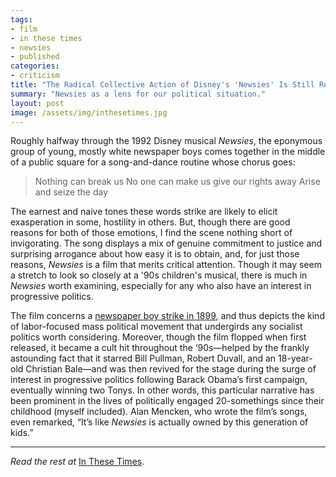 ```yaml
---
tags:
- film
- in these times
- newsies
- published
categories:
- criticism
title: "The Radical Collective Action of Disney's 'Newsies' Is Still Relevant Today"
summary: "Newsies as a lens for our political situation."
layout: post
image: /assets/img/inthesetimes.jpg
---
```

Roughly halfway through the 1992 Disney musical _Newsies_, the eponymous group of young, mostly white newspaper boys comes together in the middle of a public square for a song-and-dance routine whose chorus goes:

<blockquote>Nothing can break us
No one can make us give our rights away
Arise and seize the day</blockquote>

The earnest and naive tones these words strike are likely to elicit exasperation in some, hostility in others. But, though there are good reasons for both of those emotions, I find the scene nothing short of invigorating. The song displays a mix of genuine commitment to justice and surprising arrogance about how easy it is to obtain, and, for just those reasons, _Newsies_ is a film that merits critical attention. Though it may seem a stretch to look so closely at a '90s children's musical, there is much in _Newsies_ worth examining, especially for any who also have an interest in progressive politics.

The film concerns a [newspaper boy strike in 1899](https://en.wikipedia.org/wiki/Newsboys%27_strike_of_1899), and thus depicts the kind of labor-focused mass political movement that undergirds any socialist politics worth considering. Moreover, though the film flopped when first released, it became a cult hit throughout the ‘90s—helped by the frankly astounding fact that it starred Bill Pullman, Robert Duvall, and an 18-year-old Christian Bale—and was then revived for the stage during the surge of interest in progressive politics following Barack Obama’s first campaign, eventually winning two Tonys. In other words, this particular narrative has been prominent in the lives of politically engaged 20-somethings since their childhood (myself included). Alan Mencken, who wrote the film’s songs, even remarked, “It’s like _Newsies_ is actually owned by this generation of kids.”

---

_Read the rest at_ [In These Times](http://inthesetimes.com/working/entry/18715/the_radical_collective_action_of_disneys_newsies_is_still_relevant_today).
